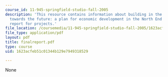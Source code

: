 ```yaml
---
course_id: 11-945-springfield-studio-fall-2005
description: 'This resource contains information about building in the present, growing
  towards the future: a plan for economic development in the North End as a final
  report for projects.'
file_location: /coursemedia/11-945-springfield-studio-fall-2005/1623acfeb51c01344b129e7949318529_finalreport.pdf
file_type: application/pdf
layout: pdf
title: finalreport.pdf
type: course
uid: 1623acfeb51c01344b129e7949318529

---
```

None